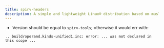 ```yaml
---
title: spirv-headers
description: A simple and lightweight Linux® distribution based on musl libc and toybox
---
```


- Version should be equal to `spirv-tools`; otherwise it would err with:
```
.. build/operand.kinds-unified1.inc: error: ... was not declared in this scope ...
```
